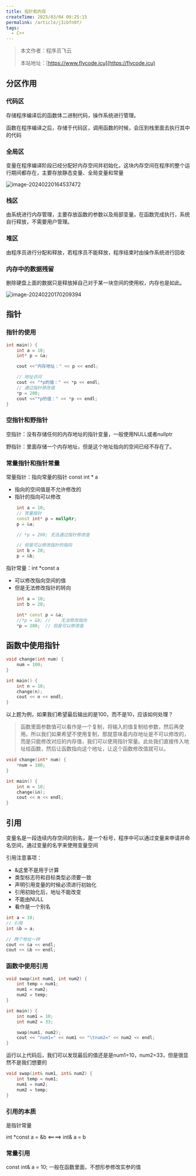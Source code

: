 ```yaml
---
title: 指针和内存
createTime: 2025/03/04 09:25:15
permalink: /article/j3ibfn0f/
tags:
  - C++
---
```

> 本文作者：程序员飞云
>
> 本站地址：[https://www.flycode.icu](https://flycode.icu)

## 分区作用

### 代码区

存储程序编译后的函数体二进制代码，操作系统进行管理。

函数在程序编译之后，存储于代码区，调用函数的时候，会压到栈里面去执行其中的代码



### 全局区

变量在程序编译阶段已经分配好内存空间并初始化，这块内存空间在程序的整个运行期间都存在，主要存放静态变量、全局变量和常量

![image-20240220164537472](https://flycodeu-1314556962.cos.ap-nanjing.myqcloud.com//codeCenterImg/image-20240220164537472.png)

### 栈区

由系统进行内存管理，主要存放函数的参数以及局部变量。在函数完成执行，系统自行释放，不需要用户管理。

### 堆区

由程序员进行分配和释放，若程序员不能释放，程序结束时由操作系统进行回收

### 内存中的数据残留

删除硬盘上面的数据只是释放掉自己对于某一块空间的使用权，内存也是如此。

![image-20240220170209394](https://flycodeu-1314556962.cos.ap-nanjing.myqcloud.com//codeCenterImg/image-20240220170209394.png)



## 指针



### 指针的使用

```c++
int main() {
	int a = 10;
	int* p = &a;

	cout <<"内存地址：" << p << endl;

	// 地址访问
	cout << "*p的值：" << *p << endl;
	// 通过指针修改值
	*p = 200;
	cout <<"*p的值：" << *p << endl;
}
```

### 空指针和野指针

空指针：没有存储任何的内存地址的指针变量，一般使用NULL或者nullptr

野指针：里面存储一个内存地址，但是这个地址指向的空间已经不存在了。

### 常量指针和指针常量



常量指针：指向常量的指针  const int * a

- 指向的空间值是不允许修改的
- 指针的指向可以修改

```c++
	int a = 10;
	// 常量指针
	const int* p = nullptr;
	p = &a;

	// *p = 200; 无法通过指针修改值

	// 但是可以修改指针的指向
	int b = 20;
	p = &b;
```

指针常量：int *const a

- 可以修改指向空间的值
- 但是无法修改指针的转向

```c++
	int a = 10;
	int b = 20;

	int* const p = &a;
	//*p = &b; //    无法修改指向
	*p = 200;  // 但是可以修改值
```



## 函数中使用指针

```c++
void change(int num) {
	num = 100;
}

int main() {
	int n = 10;
    change(n);
	cout << n << endl;
}
```

以上题为例，如果我们希望最后输出的是100，而不是10，应该如何处理？

> 函数里面参数值可以看作是一个复制，将输入的值复制给参数，然后再使用。所以我们如果希望不使用复制，那就意味着内存地址是不可以修改的，而是只能修改对应的内存值，我们可以使用指针常量。此处我们直接传入地址给函数，然后让函数指向这个地址，让这个函数修改值就可以。

```c++
void change(int* num) {
	*num = 100;
}

int main() {
	int n = 10;
	change(&n);
	cout << n << endl;
}
```

## 引用

变量名是一段连续内存空间的别名，是一个标号，程序中可以通过变量来申请并命名空间，通过变量的名字来使用变量空间

引用注意事项：

- &这里不是用于计算
- 类型标志符和目标类型必须要一致
- 声明引用变量的时候必须进行初始化
- 引用初始化后，地址不能改变
- 不能由NULL 
- 看作是一个别名

```c++
int a = 10;
// 引用
int &b = a;

// 两个地址一样
cout << &a << endl;
cout << &b << endl;
```



### 函数中使用引用



```c++
void swap(int num1, int num2) {
	int temp = num1;
	num1 = num2;
	num2 = temp;
}

int main() {
	int num1 = 10;
	int num2 = 33;

	swap(num1, num2);
	cout << "num1=" << num1 << "\tnum2=" << num2 << endl;
}
```

运行以上代码后，我们可以发现最后的值还是是num1=10，num2=33，但是很显然不是我们想要的

```c++
void swap(int& num1, int& num2) {
	int temp = num1;
	num1 = num2;
	num2 = temp;
}
```

### 引用的本质

是指针常量 

 int *const a = &b <====>  int& a = b



### 常量引用

const int&  a = 10; 一般在函数里面，不想形参修改实参的值
